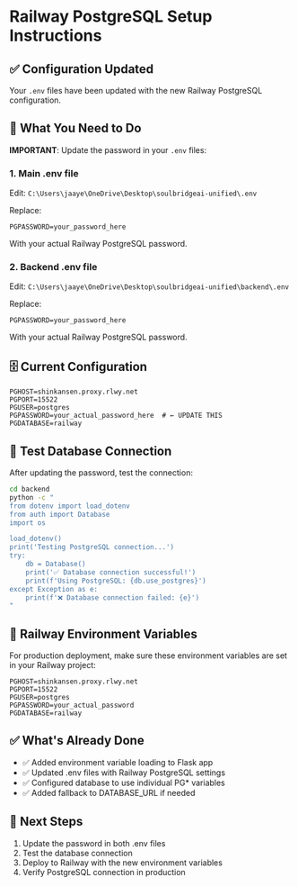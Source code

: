 # Railway PostgreSQL Setup Instructions

## ✅ Configuration Updated

Your `.env` files have been updated with the new Railway PostgreSQL configuration.

## 🔧 What You Need to Do

**IMPORTANT**: Update the password in your `.env` files:

### 1. Main .env file
Edit: `C:\Users\jaaye\OneDrive\Desktop\soulbridgeai-unified\.env`

Replace:
```env
PGPASSWORD=your_password_here
```

With your actual Railway PostgreSQL password.

### 2. Backend .env file  
Edit: `C:\Users\jaaye\OneDrive\Desktop\soulbridgeai-unified\backend\.env`

Replace:
```env
PGPASSWORD=your_password_here
```

With your actual Railway PostgreSQL password.

## 🗄️ Current Configuration

```env
PGHOST=shinkansen.proxy.rlwy.net
PGPORT=15522
PGUSER=postgres
PGPASSWORD=your_actual_password_here  # ← UPDATE THIS
PGDATABASE=railway
```

## 🧪 Test Database Connection

After updating the password, test the connection:

```bash
cd backend
python -c "
from dotenv import load_dotenv
from auth import Database
import os

load_dotenv()
print('Testing PostgreSQL connection...')
try:
    db = Database()
    print('✅ Database connection successful!')
    print(f'Using PostgreSQL: {db.use_postgres}')
except Exception as e:
    print(f'❌ Database connection failed: {e}')
"
```

## 🚀 Railway Environment Variables

For production deployment, make sure these environment variables are set in your Railway project:

```env
PGHOST=shinkansen.proxy.rlwy.net
PGPORT=15522
PGUSER=postgres
PGPASSWORD=your_actual_password
PGDATABASE=railway
```

## ✅ What's Already Done

- ✅ Added environment variable loading to Flask app
- ✅ Updated .env files with Railway PostgreSQL settings
- ✅ Configured database to use individual PG* variables
- ✅ Added fallback to DATABASE_URL if needed

## 🔄 Next Steps

1. Update the password in both .env files
2. Test the database connection
3. Deploy to Railway with the new environment variables
4. Verify PostgreSQL connection in production